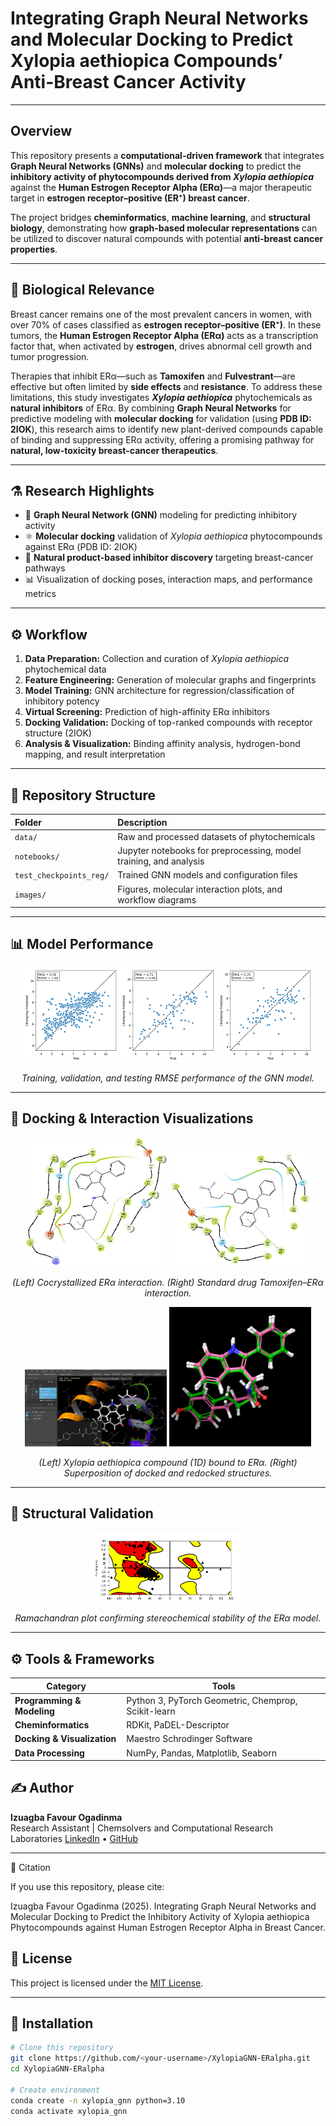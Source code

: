 # Integrating Graph Neural Networks and Molecular Docking to Predict Xylopia aethiopica Compounds’ Anti-Breast Cancer Activity 

---

## Overview
This repository presents a **computational-driven framework** that integrates **Graph Neural Networks (GNNs)** and **molecular docking** to predict the **inhibitory activity of phytocompounds derived from *Xylopia aethiopica*** against the **Human Estrogen Receptor Alpha (ERα)**—a major therapeutic target in **estrogen receptor–positive (ER⁺) breast cancer**.

The project bridges **cheminformatics**, **machine learning**, and **structural biology**, demonstrating how **graph-based molecular representations** can be utilized to discover natural compounds with potential **anti-breast cancer properties**.

---

## 🧠 Biological Relevance
Breast cancer remains one of the most prevalent cancers in women, with over 70% of cases classified as **estrogen receptor–positive (ER⁺)**. In these tumors, the **Human Estrogen Receptor Alpha (ERα)** acts as a transcription factor that, when activated by **estrogen**, drives abnormal cell growth and tumor progression.

Therapies that inhibit ERα—such as **Tamoxifen** and **Fulvestrant**—are effective but often limited by **side effects** and **resistance**. To address these limitations, this study investigates ***Xylopia aethiopica*** phytochemicals as **natural inhibitors** of ERα. By combining **Graph Neural Networks** for predictive modeling with **molecular docking** for validation (using **PDB ID: 2IOK**), this research aims to identify new plant-derived compounds capable of binding and suppressing ERα activity, offering a promising pathway for **natural, low-toxicity breast-cancer therapeutics**.

---

## ⚗️ Research Highlights
- 🧩 **Graph Neural Network (GNN)** modeling for predicting inhibitory activity  
- ⚛️ **Molecular docking** validation of *Xylopia aethiopica* phytocompounds against ERα (PDB ID: 2IOK)  
- 🌿 **Natural product-based inhibitor discovery** targeting breast-cancer pathways  
- 📊 Visualization of docking poses, interaction maps, and performance metrics  

---

## ⚙️ Workflow

1. **Data Preparation:** Collection and curation of *Xylopia aethiopica* phytochemical data  
2. **Feature Engineering:** Generation of molecular graphs and fingerprints  
3. **Model Training:** GNN architecture for regression/classification of inhibitory potency  
4. **Virtual Screening:** Prediction of high-affinity ERα inhibitors  
5. **Docking Validation:** Docking of top-ranked compounds with receptor structure (2IOK)  
6. **Analysis & Visualization:** Binding affinity analysis, hydrogen-bond mapping, and result interpretation  

---

## 📁 Repository Structure
| Folder | Description |
|:--|:--|
| `data/` | Raw and processed datasets of phytochemicals |
| `notebooks/` | Jupyter notebooks for preprocessing, model training, and analysis |
| `test_checkpoints_reg/` | Trained GNN models and configuration files |
| `images/` | Figures, molecular interaction plots, and workflow diagrams |

---

## 📊 Model Performance

<p align="center">
  <img src="https://github.com/Izuagba/GNN-Xylopia-aethiopica-BreastCancer/blob/main/images/Train_GNN_Rmse.png" width="30%"/>
  <img src="https://github.com/Izuagba/GNN-Xylopia-aethiopica-BreastCancer/blob/main/images/Val_GNN_Rmse.png" width="30%"/>
  <img src="https://github.com/Izuagba/GNN-Xylopia-aethiopica-BreastCancer/blob/main/images/Test_GNN_Rmse.png" width="30%"/>
</p>

<p align="center"><em>Training, validation, and testing RMSE performance of the GNN model.</em></p>

---

## 🧪 Docking & Interaction Visualizations

<p align="center">
  <img src="https://github.com/Izuagba/GNN-Xylopia-aethiopica-BreastCancer/blob/main/images/Cocrystallised_protein_interaction.png" width="45%"/>
  <img src="https://github.com/Izuagba/GNN-Xylopia-aethiopica-BreastCancer/blob/main/images/tamoxifen_protein_interaction.png" width="45%"/>
</p>

<p align="center"><em>(Left) Cocrystallized ERα interaction. (Right) Standard drug Tamoxifen–ERα interaction.</em></p>

<p align="center">
  <img src="https://github.com/Izuagba/GNN-Xylopia-aethiopica-BreastCancer/blob/main/images/Human%20estrogen%20receptor%20alpha%20ligand-binding%20domain%20in%20complex%20with%20compound%201D%20.png" width="45%"/>
  <img src="https://github.com/Izuagba/GNN-Xylopia-aethiopica-BreastCancer/blob/main/images/REDOCK-SUPERPOSITION.png" width="45%"/>
</p>

<p align="center"><em>(Left) Xylopia aethiopica compound (1D) bound to ERα. (Right) Superposition of docked and redocked structures.</em></p>

---

## 🧬 Structural Validation

<p align="center">
  <img src="https://github.com/Izuagba/GNN-Xylopia-aethiopica-BreastCancer/blob/main/images/Ramanchadan.png" width="50%"/>
</p>

<p align="center"><em>Ramachandran plot confirming stereochemical stability of the ERα model.</em></p>

---

## ⚙️ Tools & Frameworks

| Category | Tools |
|-----------|-------|
| **Programming & Modeling** | Python 3, PyTorch Geometric, Chemprop, Scikit-learn |
| **Cheminformatics** | RDKit, PaDEL-Descriptor |
| **Docking & Visualization** | Maestro Schrodinger Software |
| **Data Processing** | NumPy, Pandas, Matplotlib, Seaborn |

## ✍️ Author

**Izuagba Favour Ogadinma**  
Research Assistant | Chemsolvers and Computational Research Laboratories
[LinkedIn](https://www.linkedin.com/in/izuagba-favour-ogadinma) • [GitHub](https://github.com/Izuagba)

---

🧾 Citation

If you use this repository, please cite:

Izuagba Favour Ogadinma (2025). Integrating Graph Neural Networks and Molecular Docking to Predict the Inhibitory Activity of Xylopia aethiopica Phytocompounds against Human Estrogen Receptor Alpha in Breast Cancer.

## 📜 License
This project is licensed under the [MIT License](LICENSE).

---

## 🧩 Installation

```bash
# Clone this repository
git clone https://github.com/<your-username>/XylopiaGNN-ERalpha.git
cd XylopiaGNN-ERalpha

# Create environment
conda create -n xylopia_gnn python=3.10
conda activate xylopia_gnn

